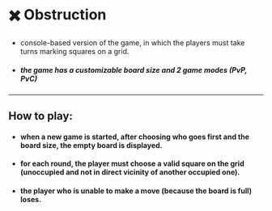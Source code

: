 # ✖️ Obstruction
* console-based version of the game, in which the players must take turns marking squares on a grid.   
* ##### the game has a customizable board size and 2 game modes (PvP, PvC)   
---   
## How to play: 

* #### when a new game is started, after choosing who goes first and the board size, the empty board is displayed.   

* #### for each round, the player must choose a valid square on the grid (unoccupied and not in direct vicinity of another occupied one).    

* #### the player who is unable to make a move (because the board is full) loses.   
